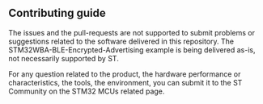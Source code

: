 ## Contributing guide

The issues and the pull-requests are not supported to submit problems or suggestions related to the software delivered in this repository. The STM32WBA-BLE-Encrypted-Advertising example is being delivered as-is, not necessarily supported by ST.

For any question related to the product, the hardware performance or characteristics, the tools, the environment, you can submit it to the ST Community on the STM32 MCUs related page.
